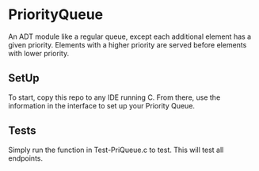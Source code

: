 # PriorityQueue
An ADT module like a regular queue, except each additional element has a given priority. Elements with a higher priority are served before elements with lower priority.

## SetUp
To start, copy this repo to any IDE running C. From there, use the information in the interface to set up your Priority Queue.

## Tests
Simply run the function in Test-PriQueue.c to test. This will test all endpoints.
